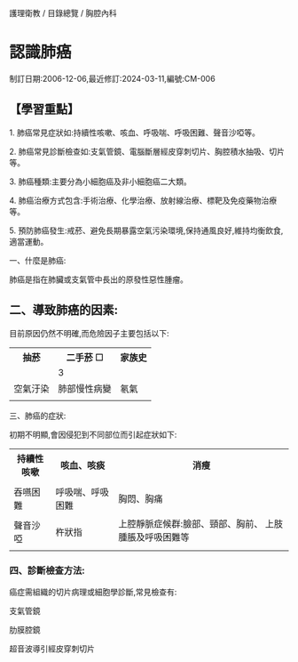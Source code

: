 <!-- PageHeader="列印日期:2024/09/16" -->
<!-- PageHeader="臺中榮民總醫院護理衛教" -->

護理衛教 / 目錄總覽 / 胸腔內科


# 認識肺癌

制訂日期:2006-12-06,最近修訂:2024-03-11,編號:CM-006


## 【學習重點】

1\. 肺癌常見症狀如:持續性咳嗽、咳血、呼吸喘、呼吸困難、聲音沙啞等。

2\. 肺癌常見診斷檢查如:支氣管鏡、電腦斷層經皮穿刺切片、胸腔積水抽吸、切片等。

3\. 肺癌種類:主要分為小細胞癌及非小細胞癌二大類。

4\. 肺癌治療方式包含:手術治療、化學治療、放射線治療、標靶及免疫藥物治療等。

5\. 預防肺癌發生:戒菸、避免長期暴露空氣污染環境,保持通風良好,維持均衡飲食,適當運動。

一、什麼是肺癌:

肺癌是指在肺臟或支氣管中長出的原發性惡性腫瘤。


## 二、導致肺癌的因素:

目前原因仍然不明確,而危險因子主要包括以下:


<figure>
</figure>


<table>
<tr>
<th>抽菸</th>
<th>二手菸 ☐</th>
<th>家族史</th>
</tr>
<tr>
<td></td>
<td>3</td>
<td></td>
</tr>
<tr>
<td>空氣汙染</td>
<td>肺部慢性病變</td>
<td>氡氣</td>
</tr>
<tr>
<td></td>
<td></td>
<td></td>
</tr>
</table>


三、肺癌的症狀:

<!-- PageBreak -->

初期不明顯,會因侵犯到不同部位而引起症狀如下:


<table>
<tr>
<th>持續性咳嗽</th>
<th>咳血、咳痰</th>
<th>消瘦</th>
</tr>
<tr>
<td></td>
<td></td>
<td></td>
</tr>
<tr>
<td>吞嚥困難</td>
<td>呼吸喘、呼吸困難</td>
<td>胸悶、胸痛</td>
</tr>
<tr>
<td></td>
<td></td>
<td rowspan="2">上腔靜脈症候群:臉部、頸部、胸前、 上肢腫脹及呼吸困難等</td>
</tr>
<tr>
<td>聲音沙啞</td>
<td>杵狀指</td>
</tr>
<tr>
<td></td>
<td></td>
<td></td>
</tr>
</table>


<figure>
</figure>


<figure>
</figure>


<figure>
</figure>


<figure>
</figure>


<figure>
</figure>


<figure>
</figure>


<figure>
</figure>


<figure>
</figure>


<figure>
</figure>


### 四、診斷檢查方法:

癌症需組織的切片病理或細胞學診斷,常見檢查有:

支氣管鏡

肋膜腔鏡

超音波導引經皮穿刺切片
